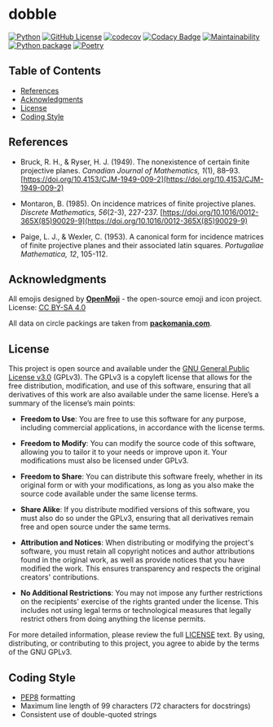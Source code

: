 # dobble

[![Python](https://img.shields.io/badge/Python-3.11_|_3.12-3776AB.svg?style=flat&logo=python&logoColor=white)](https://www.python.org)
[![GitHub License](https://img.shields.io/github/license/mrvnthss/dobble?color=ad2317)](https://www.gnu.org/licenses/gpl-3.0.html.en)
[![codecov](https://codecov.io/gh/mrvnthss/dobble/graph/badge.svg?token=3H2JGP6L38)](https://codecov.io/gh/mrvnthss/dobble)
[![Codacy Badge](https://app.codacy.com/project/badge/Grade/794b38d9b11c4a9c944c4c508607d17c)](https://app.codacy.com/gh/mrvnthss/dobble/dashboard?utm_source=gh&utm_medium=referral&utm_content=&utm_campaign=Badge_grade)
[![Maintainability](https://api.codeclimate.com/v1/badges/0ffef4262adacd13c884/maintainability)](https://codeclimate.com/github/mrvnthss/dobble/maintainability)
[![Python package](https://github.com/mrvnthss/dobble/actions/workflows/python-package.yml/badge.svg)](https://github.com/mrvnthss/dobble/actions/workflows/python-package.yml)
[![Poetry](https://img.shields.io/endpoint?url=https://python-poetry.org/badge/v0.json)](https://python-poetry.org/)

## Table of Contents

- [References](#references)
- [Acknowledgments](#acknowledgments)
- [License](#license)
- [Coding Style](#coding-style)

## References

- Bruck, R. H., & Ryser, H. J. (1949). The nonexistence of certain finite projective planes. *Canadian Journal of Mathematics, 1*(1), 88–93. [https://doi.org/10.4153/CJM-1949-009-2](https://doi.org/10.4153/CJM-1949-009-2)

- Montaron, B. (1985). On incidence matrices of finite projective planes. *Discrete Mathematics, 56*(2-3), 227-237. [https://doi.org/10.1016/0012-365X(85)90029-9](https://doi.org/10.1016/0012-365X(85)90029-9)

- Paige, L. J., & Wexler, C. (1953). A canonical form for incidence matrices of finite projective planes and their associated latin squares. *Portugaliae Mathematica, 12*, 105-112.

## Acknowledgments

All emojis designed by [**OpenMoji**](https://openmoji.org/) - the open-source emoji and icon project. License: [CC BY-SA 4.0](https://creativecommons.org/licenses/by-sa/4.0)

All data on circle packings are taken from [**packomania.com**](http://www.packomania.com).

## License

This project is open source and available under the [GNU General Public License v3.0](https://www.gnu.org/licenses/gpl-3.0.en.html) (GPLv3). The GPLv3 is a copyleft license that allows for the free distribution, modification, and use of this software, ensuring that all derivatives of this work are also available under the same license. Here’s a summary of the license’s main points:

- **Freedom to Use**: You are free to use this software for any purpose, including commercial applications, in accordance with the license terms.

- **Freedom to Modify**: You can modify the source code of this software, allowing you to tailor it to your needs or improve upon it. Your modifications must also be licensed under GPLv3.

- **Freedom to Share**: You can distribute this software freely, whether in its original form or with your modifications, as long as you also make the source code available under the same license terms.

- **Share Alike**: If you distribute modified versions of this software, you must also do so under the GPLv3, ensuring that all derivatives remain free and open source under the same terms.

- **Attribution and Notices**: When distributing or modifying the project's software, you must retain all copyright notices and author attributions found in the original work, as well as provide notices that you have modified the work. This ensures transparency and respects the original creators' contributions.

- **No Additional Restrictions**: You may not impose any further restrictions on the recipients' exercise of the rights granted under the license. This includes not using legal terms or technological measures that legally restrict others from doing anything the license permits.

For more detailed information, please review the full [LICENSE](LICENSE) text. By using, distributing, or contributing to this project, you agree to abide by the terms of the GNU GPLv3.

## Coding Style

- [PEP8](https://peps.python.org/pep-0008/) formatting
- Maximum line length of 99 characters (72 characters for docstrings)
- Consistent use of double-quoted strings
